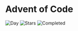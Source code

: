 # Advent of Code

![Day](https://img.shields.io/badge/day%20📅-1-blue) ![Stars](https://img.shields.io/badge/stars%20⭐-2-yellow) ![Completed](https://img.shields.io/badge/days%20completed-1-red)
